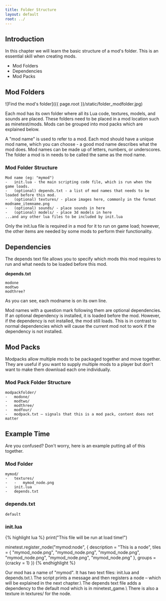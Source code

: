 ```yaml
---
title: Folder Structure
layout: default
root: ../
---
```


## Introduction

In this chapter we will learn the basic structure of a mod's folder.
This is an essential skill when creating mods.

* Mod Folders
* Dependencies
* Mod Packs

## Mod Folders

![Find the mod's folder]({{ page.root }}/static/folder_modfolder.jpg)

Each mod has its own folder where all its Lua code, textures, models, and sounds
are placed. These folders need to be placed in a mod location such as
minetest/mods. Mods can be grouped into mod packs which are explained below.

A "mod name" is used to refer to a mod. Each mod should have a unique mod name,
which you can choose - a good mod name describes what the mod does.
Mod names can be made up of letters, numbers, or underscores. The folder a mod is
in needs to be called the same as the mod name.

### Mod Folder Structure
	Mod name (eg: "mymod")
	-	init.lua - the main scripting code file, which is run when the game loads.
	-	(optional) depends.txt - a list of mod names that needs to be loaded before this mod.
	-	(optional) textures/ - place images here, commonly in the format modname_itemname.png
	-	(optional) sounds/ - place sounds in here
	-	(optional) models/ - place 3d models in here
	...and any other lua files to be included by init.lua

Only the init.lua file is required in a mod for it to run on game load; however,
the other items are needed by some mods to perform their functionality.

## Dependencies

The depends text file allows you to specify which mods this mod requires to run and what
needs to be loaded before this mod.

**depends.txt**

	modone
	modtwo
	modthree?

As you can see, each modname is on its own line.

Mod names with a question mark following them are optional dependencies.
If an optional dependency is installed, it is loaded before the mod.
However, if the dependency is not installed, the mod still loads.
This is in contrast to normal dependencies which will cause the current
mod not to work if the dependency is not installed.

## Mod Packs

Modpacks allow multiple mods to be packaged together and move together.
They are useful if you want to supply multiple mods to a player but don't
want to make them download each one individually.

### Mod Pack Folder Structure
	modpackfolder/
	-	modone/
	-	modtwo/
	-	modthree/
	-	modfour/
	-	modpack.txt – signals that this is a mod pack, content does not matter

## Example Time

Are you confused? Don't worry, here is an example putting all of this together.

### Mod Folder
	mymod/
	-	textures/
	-	-	mymod_node.png
	-	init.lua
	-	depends.txt


### depends.txt
	default

### init.lua
{% highlight lua %}
print("This file will be run at load time!")

minetest.register_node("mymod:node", {
	description = "This is a node",
	tiles = {
		"mymod_node.png",
		"mymod_node.png",
		"mymod_node.png",
		"mymod_node.png",
		"mymod_node.png",
		"mymod_node.png"
	},
	groups = {cracky = 1}
})
{% endhighlight %}

Our mod has a name of "mymod". It has two text files: init.lua and depends.txt.\\
The script prints a message and then registers a node – which will be explained in the next chapter.\\
The depends text file adds a dependency to the default mod which is in minetest_game.\\
There is also a texture in textures/ for the node.
